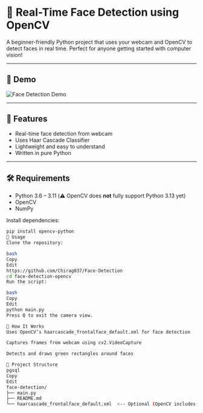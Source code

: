 # 🧠 Real-Time Face Detection using OpenCV

A beginner-friendly Python project that uses your webcam and OpenCV to detect faces in real time. Perfect for anyone getting started with computer vision!

---

## 📸 Demo

![Face Detection Demo](https://media.giphy.com/media/l0HlSNOxJB956qwfK/giphy.gif) 

---

## 🚀 Features

- Real-time face detection from webcam
- Uses Haar Cascade Classifier
- Lightweight and easy to understand
- Written in pure Python

---

## 🛠️ Requirements

- Python 3.6 – 3.11 (⚠️ OpenCV does **not** fully support Python 3.13 yet)
- OpenCV
- NumPy

Install dependencies:

```bash
pip install opencv-python
🧾 Usage
Clone the repository:

bash
Copy
Edit
https://github.com/Chirag037/Face-Detection
cd face-detection-opencv
Run the script:

bash
Copy
Edit
python main.py
Press Q to exit the camera view.

🧠 How It Works
Uses OpenCV’s haarcascade_frontalface_default.xml for face detection

Captures frames from webcam using cv2.VideoCapture

Detects and draws green rectangles around faces

📁 Project Structure
pgsql
Copy
Edit
face-detection/
├── main.py
├── README.md
└── haarcascade_frontalface_default.xml  <-- Optional (OpenCV includes it)
